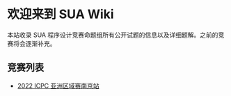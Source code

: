 # 欢迎来到 SUA Wiki

本站收录 SUA 程序设计竞赛命题组所有公开试题的信息以及详细题解。之前的竞赛将会逐渐补充。

## 竞赛列表

* [2022 ICPC 亚洲区域赛南京站](2022-icpc-nanjing)
